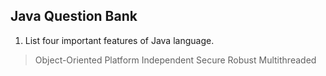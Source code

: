## Java Question Bank

1. List four important features of Java language. 

> Object-Oriented
> Platform Independent
> Secure
> Robust
> Multithreaded